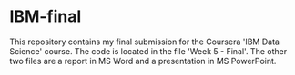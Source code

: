 # IBM-final
This repository contains my final submission for the Coursera 'IBM Data Science' course. The code is located in the file 'Week 5 - Final'. The other two files are a report in MS Word and a presentation in MS PowerPoint.
